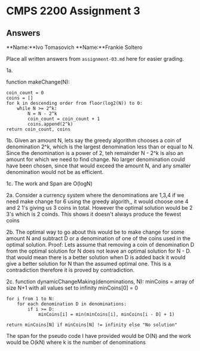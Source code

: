 # CMPS 2200 Assignment 3
## Answers

**Name:**Ivo Tomasovich
**Name:**Frankie Soltero



Place all written answers from `assignment-03.md` here for easier grading.


1a. 

function makeChange(N):

    coin_count = 0
    coins = []
    for k in descending order from floor(log2(N)) to 0:
        while N >= 2^k:
            N = N - 2^k
            coin_count = coin_count + 1
            coins.append(2^k)
    return coin_count, coins



1b. Given an amount N, lets say the greedy algorithm chooses a coin of denomination 2^k, which is the largest denomination less than or equal to N. Since the denomination is a power of 2, teh remainder N - 2^k is also an amount for which we need to find change. No larger denomination could have been chosen, since that would exceed the amount N, and any smaller denomination would not be as efficient.



1c. The work and Span are O(logN)




2a. Consider a currency system where the denominations are 1,3,4 if we need make change for 6 using the greedy algorith,, it would choose one 4 and 2 1's giving us 3 coins in total. However the optimal solution would be 2 3's which is 2 coinds. This shows it doesn't always produce the fewest coins




2b. The optimal way to go about this would be to make change for some amount N and subtract D or a denomination of one of the coins used in the optimal solution.
Proof: Lets assume that removing a coin of denomination D from the optimal solution for N does not leave an optimal solution for N - D. that would mean there is a better solution when D is added back it would give a better solution for N than the assumed optimal one. This is a contradiction therefore it is proved by contradiction.






2c.
function dynamicChangeMaking(denominations, N):
    minCoins = array of size N+1 with all values set to infinity
    minCoins[0] = 0
 
    for i from 1 to N:
        for each denomination D in denominations:
            if i >= D:
                minCoins[i] = min(minCoins[i], minCoins[i - D] + 1)
 
    return minCoins[N] if minCoins[N] != infinity else "No solution"
The span for the pseudo code I have provided would be O(N) and the work would be O(kN) where k is the number of denominations